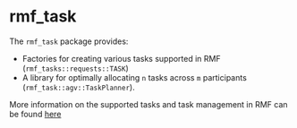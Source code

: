 # rmf_task

The `rmf_task` package provides:
* Factories for creating various tasks supported in RMF (`rmf_tasks::requests::TASK`)
* A library for optimally allocating `n` tasks across `m` participants (`rmf_task::agv::TaskPlanner`).

More information on the supported tasks and task management in RMF can be found [here](https://osrf.github.io/ros2multirobotbook/task.html)